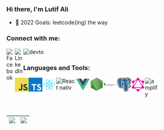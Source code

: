 
### Hi there, I'm Lutif Ali


- 🥅 2022 Goals: leetcode(ing) the way


### Connect with me:
[<img align="left" alt="Facebook" width="22px" src="https://cdn.iconscout.com/icon/free/png-256/facebook-social-media-fb-logo-square-44659.png" />][facebook]
[<img align="left" alt="LinkedIn" width="22px" src="https://cdn.jsdelivr.net/npm/simple-icons@v3/icons/linkedin.svg" />][linkedin]
[<img align="left" alt="devto"  height="22px" src="https://res.cloudinary.com/practicaldev/image/fetch/s--R9qwOwpC--/c_limit%2Cf_auto%2Cfl_progressive%2Cq_auto%2Cw_880/https://thepracticaldev.s3.amazonaws.com/i/78hs31fax49uwy6kbxyw.png" />][devTo]

<br />

### Languages and Tools:
<img align="left" alt="JavaScript" width="36px" src="https://raw.githubusercontent.com/github/explore/80688e429a7d4ef2fca1e82350fe8e3517d3494d/topics/javascript/javascript.png" />
<img align="left" alt="TypeScript" width="36px" src="https://raw.githubusercontent.com/github/explore/80688e429a7d4ef2fca1e82350fe8e3517d3494d/topics/typescript/typescript.png" />
<img align="left" alt="React" width="36px" src="https://raw.githubusercontent.com/github/explore/80688e429a7d4ef2fca1e82350fe8e3517d3494d/topics/react/react.png" />
<img align="left" alt="React nativ" width="52px" src="https://hackernoon.com/hn-images/1*ub1DguhAtkCLvhUGuVGr6w.png" />
<img align="left" alt="Vuejs" width="36px" src="https://raw.githubusercontent.com/github/explore/80688e429a7d4ef2fca1e82350fe8e3517d3494d/topics/vue/vue.png" />
<img align="left" alt="Node.js" width="36px" height="34px" src="https://raw.githubusercontent.com/github/explore/80688e429a7d4ef2fca1e82350fe8e3517d3494d/topics/nodejs/nodejs.png" />
<img align="left" alt="mongodb" width="36px" height="34px" src="https://raw.githubusercontent.com/github/explore/80688e429a7d4ef2fca1e82350fe8e3517d3494d/topics/mongodb/mongodb.png" />
<img align="left" alt="POSTGRES" width="36px" src="https://raw.githubusercontent.com/github/explore/80688e429a7d4ef2fca1e82350fe8e3517d3494d/topics/postgresql/postgresql.png" />
<img align="left" alt="Nest" width="36px" src="https://raw.githubusercontent.com/github/explore/e65ef46ef3e7bc457c93622f6a89fe8d3fd131d5/topics/graphql/graphql.png" />
<img align="left" alt="amplify" width="36px" src="https://dfdmyvckxgqn5.cloudfront.net/images/aws-amplify-466-0881e0b2c1678df1e9ffbe13fd3e9638.png" />
<br />
<br />
<br />
<br />

<!-- [![Top Langs](https://github-readme-stats.vercel.app/api/top-langs/?username=Lutif&hide=BatchFile)](https://github.com/Lutif?tab=repositories)
 -->

<br />

<img src="https://github-readme-stats.vercel.app/api?username=lutif&&show_icons=true&count_private=true&theme=vue-dark"/>|<img src="https://github-readme-streak-stats.herokuapp.com/?user=lutif&theme=vue-dark&private=true"/>|
|---|---|


[facebook]: https://www.facebook.com/lutif
[linkedin]: https://www.linkedin.com/in/lutifmandhro/
[devTo]: https://dev.to/lutif
